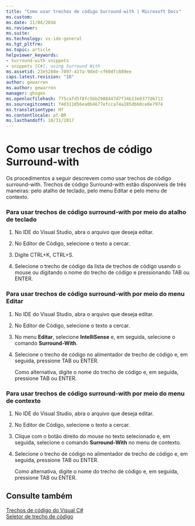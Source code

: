 ```yaml
---
title: "Como usar trechos de código Surround-with | Microsoft Docs"
ms.custom: 
ms.date: 11/04/2016
ms.reviewer: 
ms.suite: 
ms.technology: vs-ide-general
ms.tgt_pltfrm: 
ms.topic: article
helpviewer_keywords:
- Surround-with snippets
- snippets [C#], using Surround With
ms.assetid: 23e5288e-7897-417a-9ded-cf60dfc889ee
caps.latest.revision: "18"
author: gewarren
ms.author: gewarren
manager: ghogen
ms.openlocfilehash: 775cafd5f8fc5bb2908447d7f34b13e0377d6711
ms.sourcegitcommit: f40311056ea0b4677efcca74a285dbb0ce0e7974
ms.translationtype: HT
ms.contentlocale: pt-BR
ms.lasthandoff: 10/31/2017
---
```

# <a name="how-to-use-surround-with-code-snippets"></a>Como usar trechos de código Surround-with
Os procedimentos a seguir descrevem como usar trechos de código surround-with. Trechos de código Surround-with estão disponíveis de três maneiras: pelo atalho de teclado, pelo menu Editar e pelo menu de contexto.  
  
### <a name="to-use-surround-with-code-snippets-through-keyboard-shortcut"></a>Para usar trechos de código surround-with por meio do atalho de teclado  
  
1.  No IDE do Visual Studio, abra o arquivo que deseja editar.  
  
2.  No Editor de Código, selecione o texto a cercar.  
  
3.  Digite CTRL+K, CTRL+S.  
  
4.  Selecione o trecho de código da lista de trechos de código usando o mouse ou digitando o nome do trecho de código e pressionando TAB ou ENTER.  
  
### <a name="to-use-surround-with-code-snippets-through-the-edit-menu"></a>Para usar trechos de código surround-with por meio do menu Editar  
  
1.  No IDE do Visual Studio, abra o arquivo que deseja editar.  
  
2.  No Editor de Código, selecione o texto a cercar.  
  
3.  No menu **Editar**, selecione **IntelliSense** e, em seguida, selecione o comando **Surround-With**.  
  
4.  Selecione o trecho de código no alimentador de trecho de código e, em seguida, pressione TAB ou ENTER.  
  
     Como alternativa, digite o nome do trecho de código e, em seguida, pressione TAB ou ENTER.  
  
### <a name="to-use-surround-with-code-snippets-through-the-context-menu"></a>Para usar trechos de código surround-with por meio do menu de contexto  
  
1.  No IDE do Visual Studio, abra o arquivo que deseja editar.  
  
2.  No Editor de Código, selecione o texto a cercar.  
  
3.  Clique com o botão direito do mouse no texto selecionado e, em seguida, selecione o comando **Surround-With** no menu de contexto.  
  
4.  Selecione o trecho de código no alimentador de trecho de código e, em seguida, pressione TAB ou ENTER.  
  
     Como alternativa, digite o nome do trecho de código e, em seguida, pressione TAB ou ENTER.  
  
## <a name="see-also"></a>Consulte também  
 [Trechos de código do Visual C#](../ide/visual-csharp-code-snippets.md)   
 [Seletor de trecho de código](../ide/reference/code-snippet-picker.md)